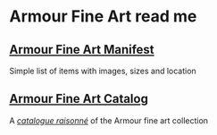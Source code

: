 # Armour Fine Art read me

## [Armour Fine Art Manifest]( https://evereverland.github.io/#places/theo-armour/armour-fine-art/armour-fine-art-manifest.md )

Simple list of items with images, sizes and location

## [Armour Fine Art Catalog]( https://evereverland.github.io/#places/theo-armour/armour-fine-art/armour-fine-art-catalog.md )

A [_catalogue raisonné_]( https://en.wikipedia.org/wiki/Catalogue_raisonn%C3%A9 ) of the Armour fine art collection